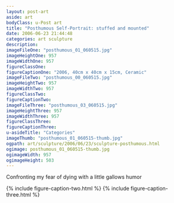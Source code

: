 ```yaml
---
layout: post-art
aside: art
bodyClass: u-Post art
title: "Posthumous Self-Portrait: stuffed and mounted"
date: 2006-06-23 21:44:48
categories: art sculpture
description:
imageFileOne: "posthumous_01_060515.jpg"
imageHeightOne: 957
imageWidthOne: 957
figureClassOne:
figureCaptionOne: "2006, 40cm x 40cm x 15cm, Ceramic"
imageFileTwo: "posthumous_00_060515.jpg"
imageHeightTwo: 957
imageWidthTwo: 957
figureClassTwo:
figureCaptionTwo:
imageFileThree: "posthumous_03_060515.jpg"
imageHeightThree: 957
imageWidthThree: 957
figureClassThree:
figureCaptionThree:
u-asideTitle: "Categories"
imageThumb: "posthumous_01_060515-thumb.jpg"
ogpath: art/sculpture/2006/06/23/sculpture-posthumous.html
ogimage: posthumous_01_060515-thumb.jpg
ogimageWidth: 957
ogimageHeight: 503
---
```


Confronting my fear of dying with a little gallows humor

{% include figure-caption-two.html %}
{% include figure-caption-three.html %}